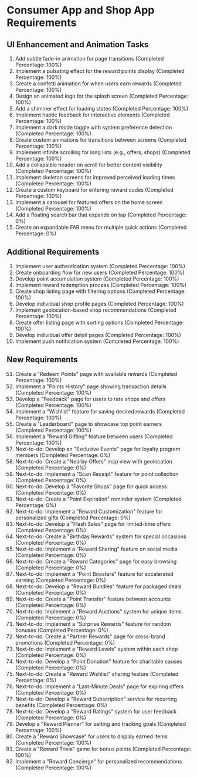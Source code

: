 # Consumer App and Shop App Requirements

## UI Enhancement and Animation Tasks

1. Add subtle fade-in animation for page transitions (Completed Percentage: 100%)
2. Implement a pulsating effect for the reward points display (Completed Percentage: 100%)
3. Create a confetti animation for when users earn rewards (Completed Percentage: 100%)
4. Design an animated logo for the splash screen (Completed Percentage: 100%)
5. Add a shimmer effect for loading states (Completed Percentage: 100%)
6. Implement haptic feedback for interactive elements (Completed Percentage: 100%)
7. Implement a dark mode toggle with system preference detection (Completed Percentage: 100%)
8. Create custom animations for transitions between screens (Completed Percentage: 100%)
9. Implement infinite scrolling for long lists (e.g., offers, shops) (Completed Percentage: 100%)
10. Add a collapsible header on scroll for better content visibility (Completed Percentage: 100%)
11. Implement skeleton screens for improved perceived loading times (Completed Percentage: 100%)
12. Create a custom keyboard for entering reward codes (Completed Percentage: 100%)
13. Implement a carousel for featured offers on the home screen (Completed Percentage: 100%)
14. Add a floating search bar that expands on tap (Completed Percentage: 0%)
15. Create an expandable FAB menu for multiple quick actions (Completed Percentage: 0%)

## Additional Requirements

1. Implement user authentication system (Completed Percentage: 100%)
2. Create onboarding flow for new users (Completed Percentage: 100%)
3. Develop point accumulation system (Completed Percentage: 100%)
4. Implement reward redemption process (Completed Percentage: 100%)
5. Create shop listing page with filtering options (Completed Percentage: 100%)
6. Develop individual shop profile pages (Completed Percentage: 100%)
7. Implement geolocation-based shop recommendations (Completed Percentage: 100%)
8. Create offer listing page with sorting options (Completed Percentage: 100%)
9. Develop individual offer detail pages (Completed Percentage: 100%)
10. Implement push notification system (Completed Percentage: 100%)

## New Requirements

51. Create a "Redeem Points" page with available rewards (Completed Percentage: 100%)
52. Implement a "Points History" page showing transaction details (Completed Percentage: 100%)
53. Develop a "Feedback" page for users to rate shops and offers (Completed Percentage: 100%)
54. Implement a "Wishlist" feature for saving desired rewards (Completed Percentage: 100%)
55. Create a "Leaderboard" page to showcase top point earners (Completed Percentage: 100%)
56. Implement a "Reward Gifting" feature between users (Completed Percentage: 100%)
57. Next-to-do: Develop an "Exclusive Events" page for loyalty program members (Completed Percentage: 0%)
58. Next-to-do: Create a "Nearby Offers" map view with geolocation (Completed Percentage: 0%)
59. Next-to-do: Implement a "Scan Receipt" feature for point collection (Completed Percentage: 0%)
60. Next-to-do: Develop a "Favorite Shops" page for quick access (Completed Percentage: 0%)
61. Next-to-do: Create a "Point Expiration" reminder system (Completed Percentage: 0%)
62. Next-to-do: Implement a "Reward Customization" feature for personalized gifts (Completed Percentage: 0%)
63. Next-to-do: Develop a "Flash Sales" page for limited-time offers (Completed Percentage: 0%)
64. Next-to-do: Create a "Birthday Rewards" system for special occasions (Completed Percentage: 0%)
65. Next-to-do: Implement a "Reward Sharing" feature on social media (Completed Percentage: 0%)
66. Next-to-do: Create a "Reward Categories" page for easy browsing (Completed Percentage: 0%)
67. Next-to-do: Implement a "Point Boosters" feature for accelerated earning (Completed Percentage: 0%)
68. Next-to-do: Develop a "Reward Bundles" feature for packaged deals (Completed Percentage: 0%)
69. Next-to-do: Create a "Point Transfer" feature between accounts (Completed Percentage: 0%)
70. Next-to-do: Implement a "Reward Auctions" system for unique items (Completed Percentage: 0%)
71. Next-to-do: Implement a "Surprise Rewards" feature for random bonuses (Completed Percentage: 0%)
72. Next-to-do: Create a "Partner Rewards" page for cross-brand promotions (Completed Percentage: 0%)
73. Next-to-do: Implement a "Reward Levels" system within each shop (Completed Percentage: 0%)
74. Next-to-do: Develop a "Point Donation" feature for charitable causes (Completed Percentage: 0%)
75. Next-to-do: Create a "Reward Wishlist" sharing feature (Completed Percentage: 0%)
76. Next-to-do: Implement a "Last-Minute Deals" page for expiring offers (Completed Percentage: 0%)
77. Next-to-do: Develop a "Reward Subscription" service for recurring benefits (Completed Percentage: 0%)
78. Next-to-do: Develop a "Reward Ratings" system for user feedback (Completed Percentage: 0%)
86. Develop a "Reward Planner" for setting and tracking goals (Completed Percentage: 100%)
96. Create a "Reward Showcase" for users to display earned items (Completed Percentage: 100%)
99. Create a "Reward Trivia" game for bonus points (Completed Percentage: 100%)
100. Implement a "Reward Concierge" for personalized recommendations (Completed Percentage: 100%)
